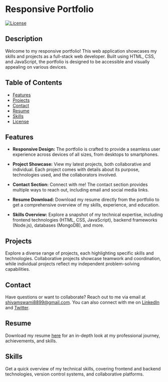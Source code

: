 # Responsive Portfolio

[![License](https://img.shields.io/badge/license-MIT-blue.svg)](LICENSE)

## Description

Welcome to my responsive portfolio! This web application showcases my skills and projects as a full-stack web developer. Built using HTML, CSS, and JavaScript, the portfolio is designed to be accessible and visually appealing on various devices.

## Table of Contents

- [Features](#features)
- [Projects](#projects)
- [Contact](#contact)
- [Resume](#resume)
- [Skills](#skills)
- [License](#license)

## Features

- **Responsive Design:** The portfolio is crafted to provide a seamless user experience across devices of all sizes, from desktops to smartphones.
  
- **Project Showcase:** View my latest projects, both collaborative and individual. Each project comes with details about its purpose, technologies used, and the collaborators involved.

- **Contact Section:** Connect with me! The contact section provides multiple ways to reach out, including email and social media links.

- **Resume Download:** Download my resume directly from the portfolio to get a comprehensive overview of my skills, experience, and education.

- **Skills Overview:** Explore a snapshot of my technical expertise, including frontend technologies (HTML, CSS, JavaScript), backend frameworks (Node.js), databases (MongoDB), and more.

## Projects

Explore a diverse range of projects, each highlighting specific skills and technologies. Collaborative projects showcase teamwork and coordination, while individual projects reflect my independent problem-solving capabilities.

## Contact

Have questions or want to collaborate? Reach out to me via email at [shivamswami8899@gmail.com](mailto:shivamswami8899@gmail.com). You can also connect with me on [LinkedIn]([https://www.linkedin.com/in/your-linkedin](https://www.linkedin.com/in/shivam-swami-945473247/)) and [Twitter]([https://twitter.com/your-twitter](https://twitter.com/meshivam07)).

## Resume

Download my resume [here](link-to-your-resume) for an in-depth look at my professional journey, achievements, and skills.

## Skills

Get a quick overview of my technical skills, covering frontend and backend technologies, version control systems, and collaborative platforms.

